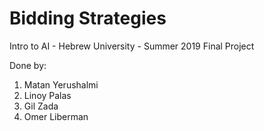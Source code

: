 # Bidding Strategies
Intro to AI - Hebrew University - Summer 2019
Final Project

Done by: 
1) Matan Yerushalmi 
2) Linoy Palas 
3) Gil Zada 
4) Omer Liberman 
